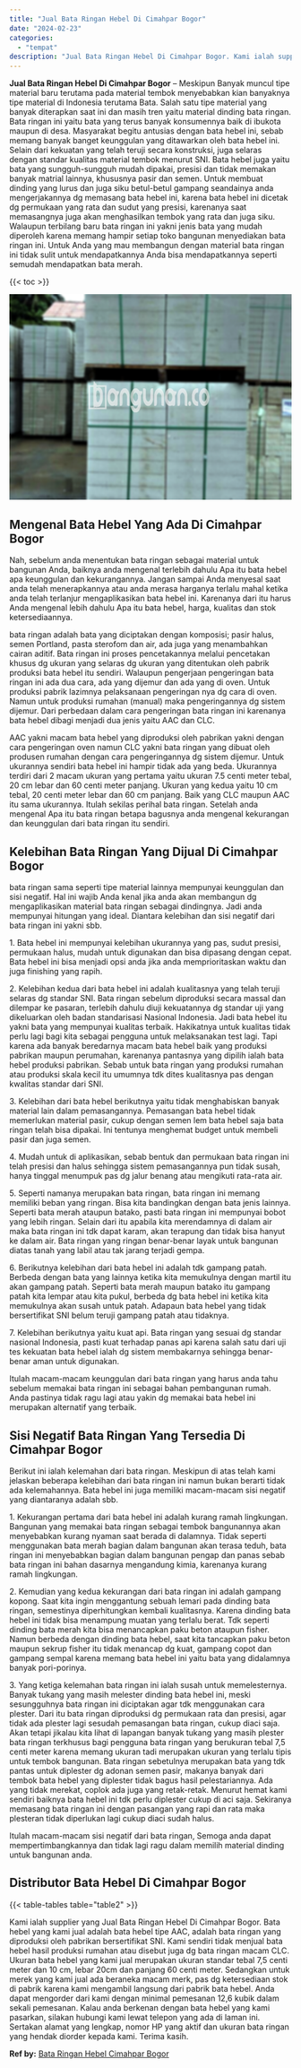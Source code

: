 ```yaml
---
title: "Jual Bata Ringan Hebel Di Cimahpar Bogor"
date: "2024-02-23"
categories: 
  - "tempat"
description: "Jual Bata Ringan Hebel Di Cimahpar Bogor. Kami ialah supplier yang Jual Bata Ringan Hebel Di Cimahpar Bogor. Bata hebel yang kami jual adalah bata hebel tipe..."
---
```


**Jual Bata Ringan Hebel Di Cimahpar Bogor** – Meskipun Banyak muncul tipe material baru terutama pada material tembok menyebabkan kian banyaknya tipe material di Indonesia terutama Bata. Salah satu tipe material yang banyak diterapkan saat ini dan masih tren yaitu material dinding bata ringan. Bata ringan ini yaitu bata yang terus banyak konsumennya baik di ibukota maupun di desa. Masyarakat begitu antusias dengan bata hebel ini, sebab memang banyak banget keunggulan yang ditawarkan oleh bata hebel ini. Selain dari kekuatan yang telah teruji secara konstruksi, juga selaras dengan standar kualitas material tembok menurut SNI. Bata hebel juga yaitu bata yang sungguh-sungguh mudah dipakai, presisi dan tidak memakan banyak matrial lainnya, khususnya pasir dan semen. Untuk membuat dinding yang lurus dan juga siku betul-betul gampang seandainya anda mengerjakannya dg memasang bata hebel ini, karena bata hebel ini dicetak dg permukaan yang rata dan sudut yang presisi, karenanya saat memasangnya juga akan menghasilkan tembok yang rata dan juga siku. Walaupun terbilang baru bata ringan ini yakni jenis bata yang mudah diperoleh karena memang hampir setiap toko bangunan menyediakan bata ringan ini. Untuk Anda yang mau membangun dengan material bata ringan ini tidak sulit untuk mendapatkannya Anda bisa mendapatkannya seperti semudah mendapatkan bata merah.

{{< toc >}}

![Jual Bata Ringan Hebel Di Cimahpar Bogor](/images/jual-hebel-murah-15.png)

## Mengenal Bata Hebel Yang Ada Di Cimahpar Bogor

Nah, sebelum anda menentukan bata ringan sebagai material untuk bangunan Anda, baiknya anda mengenal terlebih dahulu Apa itu bata hebel apa keunggulan dan kekurangannya. Jangan sampai Anda menyesal saat anda telah menerapkannya atau anda merasa harganya terlalu mahal ketika anda telah terlanjur mengaplikasikan bata hebel ini. Karenanya dari itu harus Anda mengenal lebih dahulu Apa itu bata hebel, harga, kualitas dan stok ketersediaannya.

bata ringan adalah bata yang diciptakan dengan komposisi; pasir halus, semen Portland, pasta sterofom dan air, ada juga yang menambahkan cairan aditif. Bata ringan ini proses pencetakannya melalui pencetakan khusus dg ukuran yang selaras dg ukuran yang ditentukan oleh pabrik produksi bata hebel itu sendiri. Walaupun pengerjaan pengeringan bata ringan ini ada dua cara, ada yang dijemur dan ada yang di oven. Untuk produksi pabrik lazimnya pelaksanaan pengeringan nya dg cara di oven. Namun untuk produksi rumahan (manual) maka pengeringannya dg sistem dijemur. Dari perbedaan dalam cara pengeringan bata ringan ini karenanya bata hebel dibagi menjadi dua jenis yaitu AAC dan CLC.

AAC yakni macam bata hebel yang diproduksi oleh pabrikan yakni dengan cara pengeringan oven namun CLC yakni bata ringan yang dibuat oleh produsen rumahan dengan cara pengeringannya dg sistem dijemur. Untuk ukurannya sendiri bata hebel ini hampir tidak ada yang beda. Ukurannya terdiri dari 2 macam ukuran yang pertama yaitu ukuran 7.5 centi meter tebal, 20 cm lebar dan 60 centi meter panjang. Ukuran yang kedua yaitu 10 cm tebal, 20 centi meter lebar dan 60 cm panjang. Baik yang CLC maupun AAC itu sama ukurannya. Itulah sekilas perihal bata ringan. Setelah anda mengenal Apa itu bata ringan betapa bagusnya anda mengenal kekurangan dan keunggulan dari bata ringan itu sendiri.

## Kelebihan Bata Ringan Yang Dijual Di Cimahpar Bogor

bata ringan sama seperti tipe material lainnya mempunyai keunggulan dan sisi negatif. Hal ini wajib Anda kenal jika anda akan membangun dg mengaplikasikan material bata ringan sebagai dindingnya. Jadi anda mempunyai hitungan yang ideal. Diantara kelebihan dan sisi negatif dari bata ringan ini yakni sbb.

1\. Bata hebel ini mempunyai kelebihan ukurannya yang pas, sudut presisi, permukaan halus, mudah untuk digunakan dan bisa dipasang dengan cepat. Bata hebel ini bisa menjadi opsi anda jika anda memprioritaskan waktu dan juga finishing yang rapih.

2\. Kelebihan kedua dari bata hebel ini adalah kualitasnya yang telah teruji selaras dg standar SNI. Bata ringan sebelum diproduksi secara massal dan dilempar ke pasaran, terlebih dahulu diuji kekuatannya dg standar uji yang dikeluarkan oleh badan standarisasi Nasional Indonesia. Jadi bata hebel itu yakni bata yang mempunyai kualitas terbaik. Hakikatnya untuk kualitas tidak perlu lagi bagi kita sebagai pengguna untuk melaksanakan test lagi. Tapi karena ada banyak beredarnya macam bata hebel baik yang produksi pabrikan maupun perumahan, karenanya pantasnya yang dipilih ialah bata hebel produksi pabrikan. Sebab untuk bata ringan yang produksi rumahan atau produksi skala kecil itu umumnya tdk dites kualitasnya pas dengan kwalitas standar dari SNI.

3\. Kelebihan dari bata hebel berikutnya yaitu tidak menghabiskan banyak material lain dalam pemasangannya. Pemasangan bata hebel tidak memerlukan material pasir, cukup dengan semen lem bata hebel saja bata ringan telah bisa dipakai. Ini tentunya menghemat budget untuk membeli pasir dan juga semen.

4\. Mudah untuk di aplikasikan, sebab bentuk dan permukaan bata ringan ini telah presisi dan halus sehingga sistem pemasangannya pun tidak susah, hanya tinggal menumpuk pas dg jalur benang atau mengikuti rata-rata air.

5\. Seperti namanya merupakan bata ringan, bata ringan ini memang memiliki beban yang ringan. Bisa kita bandingkan dengan bata jenis lainnya. Seperti bata merah ataupun batako, pasti bata ringan ini mempunyai bobot yang lebih ringan. Selain dari itu apabila kita merendamnya di dalam air maka bata ringan ini tdk dapat karam, akan terapung dan tidak bisa hanyut ke dalam air. Bata ringan yang ringan benar-benar layak untuk bangunan diatas tanah yang labil atau tak jarang terjadi gempa.

6\. Berikutnya kelebihan dari bata hebel ini adalah tdk gampang patah. Berbeda dengan bata yang lainnya ketika kita memukulnya dengan martil itu akan gampang patah. Seperti bata merah maupun batako itu gampang patah kita lempar atau kita pukul, berbeda dg bata hebel ini ketika kita memukulnya akan susah untuk patah. Adapaun bata hebel yang tidak bersertifikat SNI belum teruji gampang patah atau tidaknya.

7\. Kelebihan berikutnya yaitu kuat api. Bata ringan yang sesuai dg standar nasional Indonesia, pasti kuat terhadap panas api karena salah satu dari uji tes kekuatan bata hebel ialah dg sistem membakarnya sehingga benar-benar aman untuk digunakan.

Itulah macam-macam keunggulan dari bata ringan yang harus anda tahu sebelum memakai bata ringan ini sebagai bahan pembangunan rumah. Anda pastinya tidak ragu lagi atau yakin dg memakai bata hebel ini merupakan alternatif yang terbaik.

## Sisi Negatif Bata Ringan Yang Tersedia Di Cimahpar Bogor

Berikut ini ialah kelemahan dari bata ringan. Meskipun di atas telah kami jelaskan beberapa kelebihan dari bata ringan ini namun bukan berarti tidak ada kelemahannya. Bata hebel ini juga memiliki macam-macam sisi negatif yang diantaranya adalah sbb.

1\. Kekurangan pertama dari bata hebel ini adalah kurang ramah lingkungan. Bangunan yang memakai bata ringan sebagai tembok bangunannya akan menyebabkan kurang nyaman saat berada di dalamnya. Tidak seperti menggunakan bata merah bagian dalam bangunan akan terasa teduh, bata ringan ini menyebabkan bagian dalam bangunan pengap dan panas sebab bata ringan ini bahan dasarnya mengandung kimia, karenanya kurang ramah lingkungan.

2\. Kemudian yang kedua kekurangan dari bata ringan ini adalah gampang kopong. Saat kita ingin menggantung sebuah lemari pada dinding bata ringan, semestinya diperhitungkan kembali kualitasnya. Karena dinding bata hebel ini tidak bisa menampung muatan yang terlalu berat. Tdk seperti dinding bata merah kita bisa menancapkan paku beton ataupun fisher. Namun berbeda dengan dinding bata hebel, saat kita tancapkan paku beton maupun sekrup fisher itu tidak menancap dg kuat, gampang copot dan gampang sempal karena memang bata hebel ini yaitu bata yang didalamnya banyak pori-porinya.

3\. Yang ketiga kelemahan bata ringan ini ialah susah untuk memelesternya. Banyak tukang yang masih melester dinding bata hebel ini, meski sesungguhnya bata ringan ini diciptakan agar tdk menggunakan cara plester. Dari itu bata ringan diproduksi dg permukaan rata dan presisi, agar tidak ada plester lagi sesudah pemasangan bata ringan, cukup diaci saja. Akan tetapi jikalau kita lihat di lapangan banyak tukang yang masih plester bata ringan terkhusus bagi pengguna bata ringan yang berukuran tebal 7,5 centi meter karena memang ukuran tadi merupakan ukuran yang terlalu tipis untuk tembok bangunan. Bata ringan sebetulnya merupakan bata yang tdk pantas untuk diplester dg adonan semen pasir, makanya banyak dari tembok bata hebel yang diplester tidak bagus hasil pelestariannya. Ada yang tidak merekat, coplok ada juga yang retak-retak. Menurut hemat kami sendiri baiknya bata hebel ini tdk perlu diplester cukup di aci saja. Sekiranya memasang bata ringan ini dengan pasangan yang rapi dan rata maka plesteran tidak diperlukan lagi cukup diaci sudah halus.

Itulah macam-macam sisi negatif dari bata ringan, Semoga anda dapat mempertimbangkannya dan tidak lagi ragu dalam memilih material dinding untuk bangunan anda.

## Distributor Bata Hebel Di Cimahpar Bogor

{{< table-tables table="table2" >}}

Kami ialah supplier yang Jual Bata Ringan Hebel Di Cimahpar Bogor. Bata hebel yang kami jual adalah bata hebel tipe AAC, adalah bata ringan yang diproduksi oleh pabrikan bersertifikat SNI. Kami sendiri tidak menjual bata hebel hasil produksi rumahan atau disebut juga dg bata ringan macam CLC. Ukuran bata hebel yang kami jual merupakan ukuran standar tebal 7,5 centi meter dan 10 cm, lebar 20cm dan panjang 60 centi meter. Sedangkan untuk merek yang kami jual ada beraneka macam merk, pas dg ketersediaan stok di pabrik karena kami mengambil langsung dari pabrik bata hebel. Anda dapat mengorder dari kami dengan minimal pemesanan 12,6 kubik dalam sekali pemesanan. Kalau anda berkenan dengan bata hebel yang kami pasarkan, silakan hubungi kami lewat telepon yang ada di laman ini. Sertakan alamat yang lengkap, nomor HP yang aktif dan ukuran bata ringan yang hendak diorder kepada kami. Terima kasih.

**Ref by:** [Bata Ringan Hebel Cimahpar Bogor](https://id.wikipedia.org/wiki/Bata)
